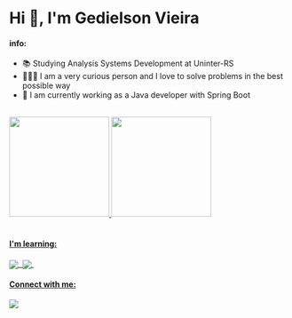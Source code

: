 <!--
**Gedielsonvieira/Gedielsonvieira** is a ✨ _special_ ✨ repository because its `README.md` (this file) appears on your GitHub profile.

Here are some ideas to get you started:

- 🔭 I’m currently working on ...
- 🌱 I’m currently learning ...
- 👯 I’m looking to collaborate on ...
- 🤔 I’m looking for help with ...
- 💬 Ask me about ...
- 📫 How to reach me: ...
- 😄 Pronouns: ...
- ⚡ Fun fact: ...
-->

# Hi 👋, I'm Gedielson Vieira

#### info:</br>
- 📚 Studying Analysis Systems Development at Uninter-RS
- 👩🏽‍💻 I am a very curious person and I love to solve problems in the best possible way
- 🔭 I am currently working as a Java developer with Spring Boot
</br>
<div>
    <a href="https://github.com/Gedielsonvieira">
    <img height="180em" src="https://github-readme-stats.vercel.app/api?username=Gedielsonvieira&count_private=true&show_icons=true&theme=dark">
    <img height="180em" src="https://github-readme-stats.vercel.app/api/top-langs/?username=Gedielsonvieira&layout=compact&langs_count=16&theme=dark">
</div></br>

#### I'm learning:
<div style="display:inline_block">
    <img align="center" src="https://img.shields.io/badge/Java-ED8B00?style=for-the-badge&logo=java&logoColor=white">&nbsp;
    <img align="center" src="https://img.shields.io/badge/Spring-6DB33F?style=for-the-badge&logo=spring&logoColor=white">&nbsp;
    
</div>

<!--#### Next Level:
<div style="display:inline_block">
    <img align="center" src="https://img.shields.io/badge/Amazon_AWS-232F3E?style=for-the-badge&logo=amazon-aws&logoColor=white">&nbsp;
</div>-->

#### Connect with me:
<div>
    <a href="https://www.linkedin.com/in/gedielson-vieira/" target="_blank">
    <img src="https://img.shields.io/badge/LinkedIn-0077B5?style=for-the-badge&logo=linkedin&logoColor=white" target="_blank"></a> 
</div>
